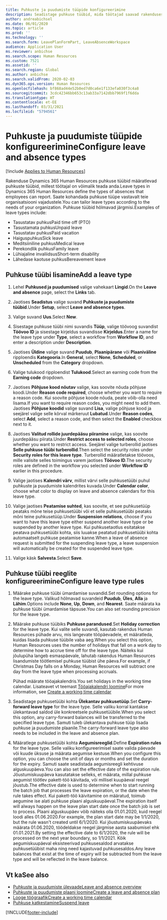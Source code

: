 ```yaml
---
title: Puhkuste ja puudumiste tüüpide konfigureerimine
description: Seadistage puhkuse tüübid, mida töötajad saavad rakenduses Dynamics 365 Human Resources valida.
author: andreabichsel
ms.date: 06/01/2020
ms.topic: article
ms.prod: ''
ms.technology: ''
ms.search.form: LeavePlanFormPart, LeaveAbsenceWorkspace
audience: Application User
ms.reviewer: anbichse
ms.search.scope: Human Resources
ms.custom: 7521
ms.assetid: ''
ms.search.region: Global
ms.author: anbichse
ms.search.validFrom: 2020-02-03
ms.dyn365.ops.version: Human Resources
ms.openlocfilehash: bf868ad44e52b0ed7d0ca6e1f133efa030f3c4a8
ms.sourcegitcommit: 3cdc42346bb653c13ab33a7142dbb7969f1f6dda
ms.translationtype: HT
ms.contentlocale: et-EE
ms.lasthandoff: 03/31/2021
ms.locfileid: "5794561"
---
```

# <a name="configure-leave-and-absence-types"></a><span data-ttu-id="e890c-103">Puhkuste ja puudumiste tüüpide konfigureerimine</span><span class="sxs-lookup"><span data-stu-id="e890c-103">Configure leave and absence types</span></span>

[!include [Applies to Human Resources](../includes/applies-to-hr.md)]

<span data-ttu-id="e890c-104">Rakenduse Dynamics 365 Human Resources puhkuse tüübid määratlevad puhkuste tüübid, millest töötajal on võimalik teada anda.</span><span class="sxs-lookup"><span data-stu-id="e890c-104">Leave types in Dynamics 365 Human Resources define the types of absences that employees can report.</span></span> <span data-ttu-id="e890c-105">Saate kohandada puhkuse tüüpe vastavalt teie organisatsiooni vajadustele.</span><span class="sxs-lookup"><span data-stu-id="e890c-105">You can tailor leave types according to the needs of your organization.</span></span> <span data-ttu-id="e890c-106">Puhkuse tüübid hõlmavad järgmisi.</span><span class="sxs-lookup"><span data-stu-id="e890c-106">Examples of leave types include:</span></span>

- <span data-ttu-id="e890c-107">Tasustatav puhkus</span><span class="sxs-lookup"><span data-stu-id="e890c-107">Paid time off (PTO)</span></span>
- <span data-ttu-id="e890c-108">Tasustamata puhkus</span><span class="sxs-lookup"><span data-stu-id="e890c-108">Unpaid leave</span></span>
- <span data-ttu-id="e890c-109">Tasustatav puhkus</span><span class="sxs-lookup"><span data-stu-id="e890c-109">Paid vacation</span></span>
- <span data-ttu-id="e890c-110">Haiguspuhkus</span><span class="sxs-lookup"><span data-stu-id="e890c-110">Sick leave</span></span>
- <span data-ttu-id="e890c-111">Meditsiiniline puhkus</span><span class="sxs-lookup"><span data-stu-id="e890c-111">Medical leave</span></span>
- <span data-ttu-id="e890c-112">Perekondlik puhkus</span><span class="sxs-lookup"><span data-stu-id="e890c-112">Family leave</span></span>
- <span data-ttu-id="e890c-113">Lühiajaline invaliidsus</span><span class="sxs-lookup"><span data-stu-id="e890c-113">Short-term disability</span></span>
- <span data-ttu-id="e890c-114">Lähedase kaotuse puhkus</span><span class="sxs-lookup"><span data-stu-id="e890c-114">Bereavement leave</span></span>

## <a name="add-a-leave-type"></a><span data-ttu-id="e890c-115">Puhkuse tüübi lisamine</span><span class="sxs-lookup"><span data-stu-id="e890c-115">Add a leave type</span></span>

1. <span data-ttu-id="e890c-116">Lehel **Puhkused ja puudumised** valige vahekaart **Lingid**.</span><span class="sxs-lookup"><span data-stu-id="e890c-116">On the **Leave and absence** page, select the **Links** tab.</span></span>

2. <span data-ttu-id="e890c-117">Jaotises **Seadistus** valige suvand **Puhkuste ja puudumiste tüübid**.</span><span class="sxs-lookup"><span data-stu-id="e890c-117">Under **Setup**, select **Leave and absence types**.</span></span>

3. <span data-ttu-id="e890c-118">Valige suvand **Uus**.</span><span class="sxs-lookup"><span data-stu-id="e890c-118">Select **New**.</span></span>

4. <span data-ttu-id="e890c-119">Sisestage puhkuse tüübi nimi suvandis **Tüüp**, valige töövoog suvandist **Töövoo ID** ja sisestage kirjeldus suvandisse **Kirjeldus**.</span><span class="sxs-lookup"><span data-stu-id="e890c-119">Enter a name for the leave type under **Type**, select a workflow from **Workflow ID**, and enter a description under **Description**.</span></span>

5. <span data-ttu-id="e890c-120">Jaotises **Üldine** valige suvand **Puudub**, **Plaanipärane** või **Plaaniväline** ripploendis **Kategooria**.</span><span class="sxs-lookup"><span data-stu-id="e890c-120">In **General**, select **None**, **Scheduled**, or **Unscheduled** from the **Category** dropdown.</span></span>

6. <span data-ttu-id="e890c-121">Valige tulukood ripploendist **Tulukood**.</span><span class="sxs-lookup"><span data-stu-id="e890c-121">Select an earning code from the **Earning code** dropdown.</span></span>

7. <span data-ttu-id="e890c-122">Jaotises **Põhjuse kood nõutav** valige, kas soovite nõuda põhjuse koodi.</span><span class="sxs-lookup"><span data-stu-id="e890c-122">Under **Reason code required**, choose whether you want to require a reason code.</span></span> <span data-ttu-id="e890c-123">Kui soovite põhjuse koode nõuda, peate võib-olla need lisama.</span><span class="sxs-lookup"><span data-stu-id="e890c-123">If you want to require reason codes, you might need to add them.</span></span> <span data-ttu-id="e890c-124">Jaotises **Põhjuse koodid** valige suvand **Lisa**, valige põhjuse kood ja seejärel valige selle kõrval märkeruut **Lubatud**.</span><span class="sxs-lookup"><span data-stu-id="e890c-124">Under **Reason codes**, select **Add**, select a reason code, and then select the **Enabled** checkbox next to it.</span></span>

8. <span data-ttu-id="e890c-125">Jaotises **Valitud rollide juurdepääsu piiramine** valige, kas soovite juurdepääsu piirata.</span><span class="sxs-lookup"><span data-stu-id="e890c-125">Under **Restrict access to selected roles**, choose whether you want to restrict access.</span></span> <span data-ttu-id="e890c-126">Seejärel valige turberollid jaotises **Selle puhkuse tüübi turberollid**.</span><span class="sxs-lookup"><span data-stu-id="e890c-126">Then select the security roles under **Security roles for this leave type**.</span></span> <span data-ttu-id="e890c-127">Turberollid määratletakse töövoos, mille valisite selles toimingus varem jaotises **Töövoo ID**.</span><span class="sxs-lookup"><span data-stu-id="e890c-127">The security roles are defined in the workflow you selected under **Workflow ID** earlier in this procedure.</span></span>

9. <span data-ttu-id="e890c-128">Valige jaotises **Kalendri värv**, millist värvi selle puhkusetüübi puhul puhkuste ja puudumiste kalendrites kuvada.</span><span class="sxs-lookup"><span data-stu-id="e890c-128">Under **Calendar color**, choose what color to display on leave and absence calendars for this leave type.</span></span> 

10. <span data-ttu-id="e890c-129">Valige jaotises **Peatamise suhted**, kas soovite, et see puhkusetüüp peataks mõne teise puhkusetüübi või et selle puhkusetüübi peataks mõni teine puhkusetüüp.</span><span class="sxs-lookup"><span data-stu-id="e890c-129">Under **Suspension relations**, choose if you want to have this leave type either suspend another leave type or be suspended by another leave type.</span></span> <span data-ttu-id="e890c-130">Kui puhkusetaotlus esitatakse peatava puhkusetüübi kohta, siis luuakse peatatud puhkusetüübi kohta automaatselt puhkuse peatamise kanne.</span><span class="sxs-lookup"><span data-stu-id="e890c-130">When a leave of absence request is submitted for the suspending leave type, a leave suspension will automatically be created for the suspended leave type.</span></span> 

10. <span data-ttu-id="e890c-131">Valige käsk **Salvesta**.</span><span class="sxs-lookup"><span data-stu-id="e890c-131">Select **Save**.</span></span>

## <a name="configure-leave-type-rules"></a><span data-ttu-id="e890c-132">Puhkuse tüübi reeglite konfigureerimine</span><span class="sxs-lookup"><span data-stu-id="e890c-132">Configure leave type rules</span></span>

1. <span data-ttu-id="e890c-133">Määrake puhkuse tüübi ümardamise suvandid.</span><span class="sxs-lookup"><span data-stu-id="e890c-133">Set rounding options for the leave type.</span></span> <span data-ttu-id="e890c-134">Valikud hõlmavad suvandeid **Puudub**, **Üles**, **Alla** ja **Lähim**.</span><span class="sxs-lookup"><span data-stu-id="e890c-134">Options include **None**, **Up**, **Down**, and **Nearest**.</span></span> <span data-ttu-id="e890c-135">Saate määrata ka puhkuse tüübi ümardamise täpsuse.</span><span class="sxs-lookup"><span data-stu-id="e890c-135">You can also set rounding precision for the leave type.</span></span>

2. <span data-ttu-id="e890c-136">Määrake puhkuse tüübiks **Puhkuse parandused**.</span><span class="sxs-lookup"><span data-stu-id="e890c-136">Set **Holiday correction** for the leave type.</span></span> <span data-ttu-id="e890c-137">Kui valite selle suvandi, kasutab rakendus Human Resources pühade arvu, mis langevate tööpäevadele, et määratleda, kuidas lisada puhkuse tüübile vaba aeg.</span><span class="sxs-lookup"><span data-stu-id="e890c-137">When you select this option, Human Resources uses the number of holidays that fall on a work day to determine how to accrue time off for the leave type.</span></span> <span data-ttu-id="e890c-138">Näiteks kui jõulupüha langeb esmaspäevale, lahutab rakendus Human Resources lisandumiste töötlemisel puhkuse tüübist ühe päeva.</span><span class="sxs-lookup"><span data-stu-id="e890c-138">For example, if Christmas Day falls on a Monday, Human Resources will subtract one day from the leave type when processing accruals.</span></span>

   <span data-ttu-id="e890c-139">Pühad määrate tööajakalendris.</span><span class="sxs-lookup"><span data-stu-id="e890c-139">You set holidays in the working time calendar.</span></span> <span data-ttu-id="e890c-140">Lisateavet vt teemast [Tööajakalendri loomine](hr-leave-and-absence-working-time-calendar.md)</span><span class="sxs-lookup"><span data-stu-id="e890c-140">For more information, see [Create a working time calendar](hr-leave-and-absence-working-time-calendar.md)</span></span>
   
 3. <span data-ttu-id="e890c-141">Seadistage puhkusetüübi kohta **Ülekantav puhkusetüüp**.</span><span class="sxs-lookup"><span data-stu-id="e890c-141">Set **Carry-forward leave type** for the leave type.</span></span> <span data-ttu-id="e890c-142">Selle valiku korral kantakse ülekantavad saldod üle konkreetsele puhkusetüübile.</span><span class="sxs-lookup"><span data-stu-id="e890c-142">When you select this option, any carry-forward balances will be transferred to the specified leave type.</span></span> <span data-ttu-id="e890c-143">Samuti tuleb ülekantava puhkuse tüüp lisada puhkuse ja puudumiste plaanile.</span><span class="sxs-lookup"><span data-stu-id="e890c-143">The carry-forward leave type also needs to be included in the leave and absence plan.</span></span> 
 
 4. <span data-ttu-id="e890c-144">Määratlege puhkusetüübi kohta **Aegumisreeglid**.</span><span class="sxs-lookup"><span data-stu-id="e890c-144">Define **Expiration rules** for the leave type.</span></span> <span data-ttu-id="e890c-145">Selle valiku konfigureerimisel saate valida päevade või kuude üksuse ja määrata aegumise kestuse.</span><span class="sxs-lookup"><span data-stu-id="e890c-145">When you configure this option, you can choose the unit of days or months and set the duration for the expiry.</span></span> <span data-ttu-id="e890c-146">Samuti saate seadistada aegumisreegli kehtivuse alguskuupäeva.</span><span class="sxs-lookup"><span data-stu-id="e890c-146">You can also set the effective date of the expiration rule.</span></span> <span data-ttu-id="e890c-147">Jõustumiskuupäeva kasutatakse selleks, et määrata, millal puhkuse aegumist töötlev pakett-töö käivitada, või millisel kuupäeval reegel jõustub.</span><span class="sxs-lookup"><span data-stu-id="e890c-147">The effective date is used to determine when to start running the batch job that processes the leave expiration, or the date when the rule takes effect.</span></span> <span data-ttu-id="e890c-148">Kui pakett-töö käivitamine on määratud, toimub aegumine ise alati puhkuse plaani alguskuupäeval.</span><span class="sxs-lookup"><span data-stu-id="e890c-148">The expiration itself will always happen on the leave plan start date once the batch job is set to process.</span></span> <span data-ttu-id="e890c-149">Plaani alguskuupäev võib näiteks olla 01.01.2020, kuid reegel loodi alles 01.06.2020.</span><span class="sxs-lookup"><span data-stu-id="e890c-149">For example, the plan start date may be 1/1/2020, but the rule wasn't created until 6/1/2020.</span></span> <span data-ttu-id="e890c-150">Kui jõustumiskuupäevaks määrata 01.06.2020, töödeldakse reegel järgmise aasta saabumisel ehk 01.01.2021.</span><span class="sxs-lookup"><span data-stu-id="e890c-150">By setting the effective date to 6/1/2020, the rule will be processed on the next year boundary, so 1/1/2021.</span></span> <span data-ttu-id="e890c-151">Kõik aegumiskuupäeval eksisteerivad puhkusesaldod arvatakse puhkusetüübist maha ning need kajastuvad puhkusesaldos.</span><span class="sxs-lookup"><span data-stu-id="e890c-151">Any leave balances that exist at the time of expiry will be subtracted from the leave type and will be reflected in the leave balance.</span></span> 
 
## <a name="see-also"></a><span data-ttu-id="e890c-152">Vt ka</span><span class="sxs-lookup"><span data-stu-id="e890c-152">See also</span></span>

- [<span data-ttu-id="e890c-153">Puhkuste ja puudumiste ülevaade</span><span class="sxs-lookup"><span data-stu-id="e890c-153">Leave and absence overview</span></span>](hr-leave-and-absence-overview.md)
- [<span data-ttu-id="e890c-154">Puhkuste ja puudumiste plaani loomine</span><span class="sxs-lookup"><span data-stu-id="e890c-154">Create a leave and absence plan</span></span>](hr-leave-and-absence-plans.md)
- [<span data-ttu-id="e890c-155">Looge töögraafik</span><span class="sxs-lookup"><span data-stu-id="e890c-155">Create a working time calendar</span></span>](hr-leave-and-absence-working-time-calendar.md)
- [<span data-ttu-id="e890c-156">Puhkuse katkestamine</span><span class="sxs-lookup"><span data-stu-id="e890c-156">Suspend leave</span></span>](hr-leave-and-absence-suspend-leave.md)



[!INCLUDE[footer-include](../includes/footer-banner.md)]
